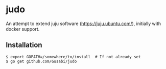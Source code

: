 judo
====

An attempt to extend juju software (https://juju.ubuntu.com/), initially with
docker support.

Installation
------------

```
$ export GOPATH=/somewhere/to/install  # If not already set
$ go get github.com/Gusabi/judo
```
